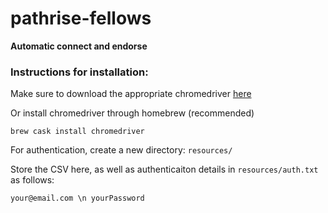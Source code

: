 # pathrise-fellows
**Automatic connect and endorse**

### Instructions for installation: 

Make sure to download the appropriate chromedriver [here](https://chromedriver.chromium.org/downloads)

Or install chromedriver through homebrew (recommended) 

`brew cask install chromedriver`

For authentication, create a new directory:
`resources/`

Store the CSV here, as well as authenticaiton details in `resources/auth.txt` as follows:

`
your@email.com \n
yourPassword
`

